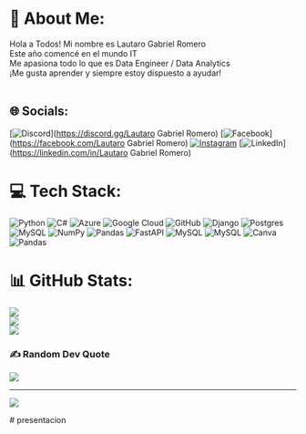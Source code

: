 # 💫 About Me:
Hola a Todos! Mi nombre es Lautaro Gabriel Romero<br>Este año comencé en el mundo IT<br>Me apasiona todo lo que es Data Engineer / Data Analytics<br>¡Me gusta aprender y siempre estoy dispuesto a ayudar!<br> <br>


## 🌐 Socials:
[![Discord](https://img.shields.io/badge/Discord-%237289DA.svg?logo=discord&logoColor=white)](https://discord.gg/Lautaro Gabriel Romero) [![Facebook](https://img.shields.io/badge/Facebook-%231877F2.svg?logo=Facebook&logoColor=white)](https://facebook.com/Lautaro Gabriel Romero) [![Instagram](https://img.shields.io/badge/Instagram-%23E4405F.svg?logo=Instagram&logoColor=white)](https://instagram.com/lautaro_gr02) [![LinkedIn](https://img.shields.io/badge/LinkedIn-%230077B5.svg?logo=linkedin&logoColor=white)](https://linkedin.com/in/Lautaro Gabriel Romero) 

# 💻 Tech Stack:
![Python](https://img.shields.io/badge/python-3670A0?style=for-the-badge&logo=python&logoColor=ffdd54) ![C#](https://img.shields.io/badge/c%23-%23239120.svg?style=for-the-badge&logo=c-sharp&logoColor=white) ![Azure](https://img.shields.io/badge/azure-%230072C6.svg?style=for-the-badge&logo=azure-devops&logoColor=white) ![Google Cloud](https://img.shields.io/badge/Google%20Cloud-%234285F4.svg?style=for-the-badge&logo=google-cloud&logoColor=white) ![GitHub](https://img.shields.io/badge/GitHub-%23121011.svg?style=for-the-badge&logo=github&logoColor=white) ![Django](https://img.shields.io/badge/django-%23092E20.svg?style=for-the-badge&logo=django&logoColor=white) ![Postgres](https://img.shields.io/badge/postgres-%23316192.svg?style=for-the-badge&logo=postgresql&logoColor=white) ![MySQL](https://img.shields.io/badge/mysql-%2300f.svg?style=for-the-badge&logo=mysql&logoColor=white) ![NumPy](https://img.shields.io/badge/numpy-%23013243.svg?style=for-the-badge&logo=numpy&logoColor=white) ![Pandas](https://img.shields.io/badge/pandas-%23150458.svg?style=for-the-badge&logo=pandas&logoColor=white) ![FastAPI](https://img.shields.io/badge/FastAPI-005571?style=for-the-badge&logo=fastapi) ![MySQL](https://img.shields.io/badge/mysql-%2300f.svg?style=for-the-badge&logo=mysql&logoColor=white) ![MySQL](https://img.shields.io/badge/mysql-%2300f.svg?style=for-the-badge&logo=mysql&logoColor=white) ![Canva](https://img.shields.io/badge/Canva-%2300C4CC.svg?style=for-the-badge&logo=Canva&logoColor=white) ![Pandas](https://img.shields.io/badge/pandas-%23150458.svg?style=for-the-badge&logo=pandas&logoColor=white)
# 📊 GitHub Stats:
![](https://github-readme-stats.vercel.app/api?username=romerolautaro&theme=great-gatsby&hide_border=false&include_all_commits=false&count_private=false)<br/>
![](https://github-readme-streak-stats.herokuapp.com/?user=romerolautaro&theme=great-gatsby&hide_border=false)<br/>
![](https://github-readme-stats.vercel.app/api/top-langs/?username=romerolautaro&theme=great-gatsby&hide_border=false&include_all_commits=false&count_private=false&layout=compact)

### ✍️ Random Dev Quote
![](https://quotes-github-readme.vercel.app/api?type=horizontal&theme=radical)

---
[![](https://visitcount.itsvg.in/api?id=romerolautaro&icon=0&color=7)](https://visitcount.itsvg.in)

<!-- Proudly created with GPRM ( https://gprm.itsvg.in ) --># presentacion
